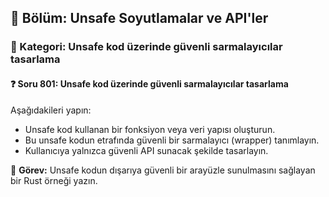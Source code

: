 ## 📘 Bölüm: Unsafe Soyutlamalar ve API'ler  
### 🔹 Kategori: Unsafe kod üzerinde güvenli sarmalayıcılar tasarlama  
#### ❓ Soru 801: Unsafe kod üzerinde güvenli sarmalayıcılar tasarlama

Aşağıdakileri yapın:

- Unsafe kod kullanan bir fonksiyon veya veri yapısı oluşturun.
- Bu unsafe kodun etrafında güvenli bir sarmalayıcı (wrapper) tanımlayın.
- Kullanıcıya yalnızca güvenli API sunacak şekilde tasarlayın.

🔧 **Görev:** Unsafe kodun dışarıya güvenli bir arayüzle sunulmasını sağlayan bir Rust örneği yazın.
